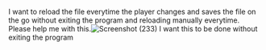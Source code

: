 I want to reload the file everytime the player changes and saves the file on the go without exiting the program and reloading manually everytime. Please help me with this.![Screenshot (233)](https://github.com/YashConnorJade/Godot_JSON_Save/assets/94953098/05da544e-a0ef-4180-b62a-3dec436977e1)
I want this to be done without exiting the program
